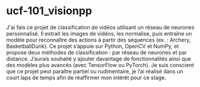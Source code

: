 # ucf-101_visionpp
J'ai fais ce projet de classification de vidéos utilisant un réseau de neurones personnalisé. Il extrait les images de vidéos, les normalise, puis entraîne un modèle pour reconnaître des actions à partir des séquences (ex. : Archery, BasketballDunk). Ce projet s’appuie sur Python, OpenCV et NumPy, et propose deux méthodes de classification : par réseau de neurones et par distance. J’aurais souhaité y ajouter davantage de fonctionnalités ainsi que des modèles plus avancés (avec TensorFlow ou PyTorch). Je suis conscient que ce projet peut paraître partiel ou rudimentaire, je l’ai réalisé dans un court laps de temps afin de réaffirmer mon intérêt pour ce stage.
